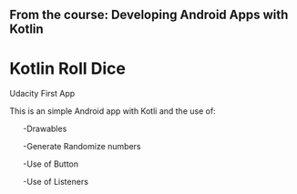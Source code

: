 ## From the course: Developing Android Apps with Kotlin ##
# Kotlin Roll Dice
Udacity First App

This is an simple Android app with Kotli and the use of:
<ul>
  -Drawables
  </ul>
  <ul>
-Generate Randomize numbers
  </ul>
  <ul>
-Use of Button 
  </ul>
  <ul>
-Use of Listeners
  </ul>
</ul>
